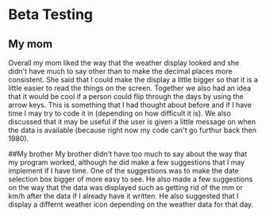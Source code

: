 # Beta Testing

## My mom
Overall my mom liked the way that the weather display looked and she didn't have much to say other than to make the decimal places more consistent. She said that I could make the display a little bigger so that it is a little easier to read the things on the screen. Together we also had an idea that it would be cool if a person could flip through the days by using the arrow keys. This is something that I had thought about before and if I have time I may try to code it in (depending on how difficult it is). We also discussed that it may be useful if the user is given a little message on when the data is available (because right now my code can't go furthur back then 1980).

##My brother
My brother didn't have too much to say about the way that my program worked, although he did make a few suggestions that I may implement if I have time.
One of the suggestions was to make the date selection box bigger of more easy to see. He also made a few suggestions on the way that the data was displayed such as getting rid of the mm or km/h after the data if I already have it written. 
He also suggested that I display a differnt weather icon depending on the weather data for that day.

